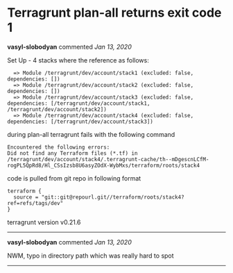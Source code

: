 # Terragrunt plan-all returns exit code 1

**vasyl-slobodyan** commented *Jan 13, 2020*

Set Up - 4 stacks where the reference as follows:
```
  => Module /terragrunt/dev/account/stack1 (excluded: false, dependencies: [])
  => Module /terragrunt/dev/account/stack2 (excluded: false, dependencies: [])
  => Module /terragrunt/dev/account/stack3 (excluded: false, dependencies: [/terragrunt/dev/account/stack1, /terragrunt/dev/account/stack2])
  => Module /terragrunt/dev/account/stack4 (excluded: false, dependencies: [/terragrunt/dev/account/stack3])
```

during plan-all terragrunt fails with the following command
```
Encountered the following errors:
Did not find any Terraform files (*.tf) in /terragrunt/dev/account/stack4/.terragrunt-cache/th--mDgescnLCfM-rogPL5QpRd8/Hl_CSsIzsb8U6asyZOdX-WybMxs/terraform/roots/stack4
```

code is pulled from git repo in following format

```
terraform {
  source = "git::git@repourl.git//terraform/roots/stack4?ref=refs/tags/dev"
}
```
terragrunt version v0.21.6
<br />
***


**vasyl-slobodyan** commented *Jan 13, 2020*

NWM, typo in directory path which was really hard to spot
***

